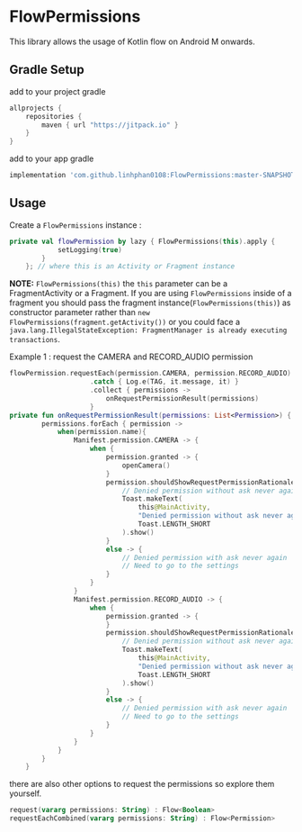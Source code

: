 # FlowPermissions
This library allows the usage of Kotlin flow on Android M onwards.

## Gradle Setup
add to your project gradle
```gradle
allprojects {
    repositories {
        maven { url "https://jitpack.io" }
    }
}
```

add to your app gradle
```gradle
implementation 'com.github.linhphan0108:FlowPermissions:master-SNAPSHOT'
```

## Usage

Create a `FlowPermissions` instance :

```kotlin
private val flowPermission by lazy { FlowPermissions(this).apply {
            setLogging(true)
        }
    }; // where this is an Activity or Fragment instance
```
**NOTE:** `FlowPermissions(this)` the `this` parameter can be a FragmentActivity or a Fragment. If you are using `FlowPermissions` inside of a fragment you should pass the fragment instance(`FlowPermissions(this)`) as constructor parameter rather than `new FlowPermissions(fragment.getActivity())` or you could face a `java.lang.IllegalStateException: FragmentManager is already executing transactions`.


Example 1 : request the CAMERA and RECORD_AUDIO permission
```kotlin
flowPermission.requestEach(permission.CAMERA, permission.RECORD_AUDIO)
                    .catch { Log.e(TAG, it.message, it) }
                    .collect { permissions ->
                        onRequestPermissionResult(permissions)
                    }
private fun onRequestPermissionResult(permissions: List<Permission>) {
        permissions.forEach { permission ->
            when(permission.name){
                Manifest.permission.CAMERA -> {
                    when {
                        permission.granted -> {
                            openCamera()
                        }
                        permission.shouldShowRequestPermissionRationale -> {
                            // Denied permission without ask never again
                            Toast.makeText(
                                this@MainActivity,
                                "Denied permission without ask never again",
                                Toast.LENGTH_SHORT
                            ).show()
                        }
                        else -> {
                            // Denied permission with ask never again
                            // Need to go to the settings
                        }
                    }
                }
                Manifest.permission.RECORD_AUDIO -> {
                    when {
                        permission.granted -> {
                        }
                        permission.shouldShowRequestPermissionRationale -> {
                            // Denied permission without ask never again
                            Toast.makeText(
                                this@MainActivity,
                                "Denied permission without ask never again",
                                Toast.LENGTH_SHORT
                            ).show()
                        }
                        else -> {
                            // Denied permission with ask never again
                            // Need to go to the settings
                        }
                    }
                }
            }
        }
    }
```

there are also other options to request the permissions so explore them yourself.
```kotlin
request(vararg permissions: String) : Flow<Boolean>
requestEachCombined(vararg permissions: String) : Flow<Permission>
```

